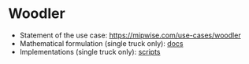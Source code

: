 # Woodler
- Statement of the use case: https://mipwise.com/use-cases/woodler
- Mathematical formulation (single truck only): [docs](docs/README.md)
- Implementations (single truck only): [scripts](scripts/README.md)
